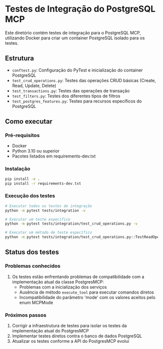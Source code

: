 # Testes de Integração do PostgreSQL MCP

Este diretório contém testes de integração para o PostgreSQL MCP, utilizando Docker para criar um container PostgreSQL isolado para os testes.

## Estrutura

- `conftest.py`: Configuração do PyTest e inicialização do container PostgreSQL
- `test_crud_operations.py`: Testes das operações CRUD básicas (Create, Read, Update, Delete)
- `test_transactions.py`: Testes das operações de transação
- `test_filters.py`: Testes dos diferentes tipos de filtros
- `test_postgres_features.py`: Testes para recursos específicos do PostgreSQL

## Como executar

### Pré-requisitos

- Docker
- Python 3.10 ou superior
- Pacotes listados em requirements-dev.txt

### Instalação

```bash
pip install -e .
pip install -r requirements-dev.txt
```

### Execução dos testes

```bash
# Executar todos os testes de integração
python -m pytest tests/integration -v

# Executar um teste específico
python -m pytest tests/integration/test_crud_operations.py -v

# Executar um método de teste específico
python -m pytest tests/integration/test_crud_operations.py::TestReadOperations::test_read_table_all_records -v
```

## Status dos testes

### Problemas conhecidos

1. Os testes estão enfrentando problemas de compatibilidade com a implementação atual da classe PostgresMCP:
   - Problemas com a inicialização dos serviços
   - Ausência de método `execute_tool` para executar comandos diretos
   - Incompatibilidade do parâmetro 'mode' com os valores aceitos pelo enum MCPMode

### Próximos passos

1. Corrigir a infraestrutura de testes para isolar os testes da implementação atual do PostgresMCP
2. Implementar testes diretos contra o banco de dados PostgreSQL
3. Atualizar os testes conforme a API do PostgresMCP evolui 